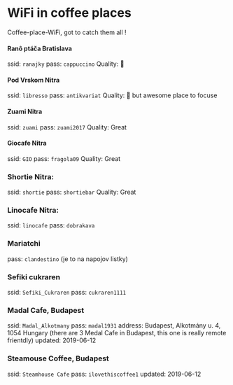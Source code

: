 # WiFi in coffee places

Coffee-place-WiFi, got to catch them all !


#### Ranô ptáča Bratislava

ssid: `ranajky`
pass: `cappuccino`
Quality: :poop:

#### Pod Vrskom Nitra

ssid: `libresso`
pass: `antikvariat`
Quality: :poop: but awesome place to focuse

#### Zuami Nitra

ssid: `zuami`
pass: `zuami2017`
Quality: Great

#### Giocafe Nitra

ssid: `GIO`
pass: `fragola09`
Quality: Great

### Shortie Nitra:

ssid: `shortie`
pass: `shortiebar`
Quality: Great

### Linocafe Nitra:

ssid: `linocafe`
pass: `dobrakava`

### Mariatchi

pass: `clandestino` (je to na napojov listky)

### Sefiki cukraren

ssid: `Sefiki_Cukraren`
pass: `cukraren1111`


### Madal Cafe, Budapest

ssid: `Madal_Alkotmany`
pass: `madal1931`
address: Budapest, Alkotmány u. 4, 1054 Hungary (there are 3 Medal Cafe in Budapest, this one is really remote frientdly)
updated: 2019-06-12

### Steamouse Coffee, Budapest

ssid: `Steamhouse Cafe`
pass: `ilovethiscoffee1`
updated: 2019-06-12

